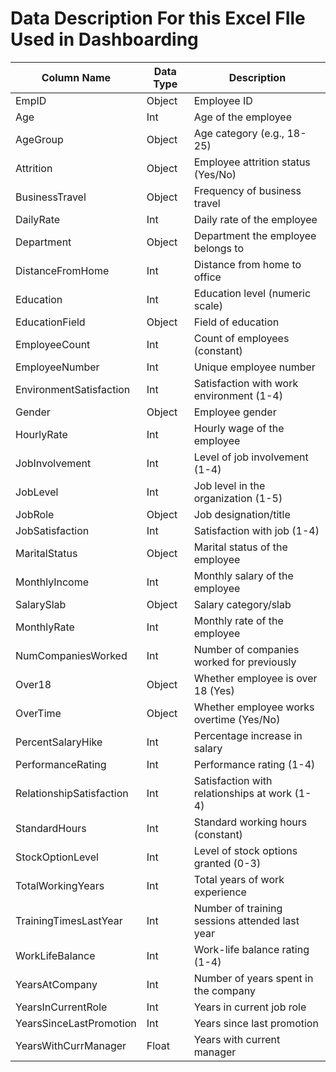 # **Data Description For this Excel FIle Used in Dashboarding**


| Column Name                | Data Type | Description |
|----------------------------|----------|-------------|
| EmpID                      | Object   | Employee ID |
| Age                        | Int      | Age of the employee |
| AgeGroup                   | Object   | Age category (e.g., 18-25) |
| Attrition                  | Object   | Employee attrition status (Yes/No) |
| BusinessTravel             | Object   | Frequency of business travel |
| DailyRate                  | Int      | Daily rate of the employee |
| Department                 | Object   | Department the employee belongs to |
| DistanceFromHome           | Int      | Distance from home to office |
| Education                  | Int      | Education level (numeric scale) |
| EducationField             | Object   | Field of education |
| EmployeeCount              | Int      | Count of employees (constant) |
| EmployeeNumber             | Int      | Unique employee number |
| EnvironmentSatisfaction    | Int      | Satisfaction with work environment (1-4) |
| Gender                     | Object   | Employee gender |
| HourlyRate                 | Int      | Hourly wage of the employee |
| JobInvolvement             | Int      | Level of job involvement (1-4) |
| JobLevel                   | Int      | Job level in the organization (1-5) |
| JobRole                    | Object   | Job designation/title |
| JobSatisfaction            | Int      | Satisfaction with job (1-4) |
| MaritalStatus              | Object   | Marital status of the employee |
| MonthlyIncome              | Int      | Monthly salary of the employee |
| SalarySlab                 | Object   | Salary category/slab |
| MonthlyRate                | Int      | Monthly rate of the employee |
| NumCompaniesWorked         | Int      | Number of companies worked for previously |
| Over18                     | Object   | Whether employee is over 18 (Yes) |
| OverTime                   | Object   | Whether employee works overtime (Yes/No) |
| PercentSalaryHike          | Int      | Percentage increase in salary |
| PerformanceRating          | Int      | Performance rating (1-4) |
| RelationshipSatisfaction   | Int      | Satisfaction with relationships at work (1-4) |
| StandardHours              | Int      | Standard working hours (constant) |
| StockOptionLevel           | Int      | Level of stock options granted (0-3) |
| TotalWorkingYears          | Int      | Total years of work experience |
| TrainingTimesLastYear      | Int      | Number of training sessions attended last year |
| WorkLifeBalance            | Int      | Work-life balance rating (1-4) |
| YearsAtCompany             | Int      | Number of years spent in the company |
| YearsInCurrentRole         | Int      | Years in current job role |
| YearsSinceLastPromotion    | Int      | Years since last promotion |
| YearsWithCurrManager       | Float    | Years with current manager |
